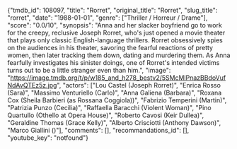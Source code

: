 {"tmdb_id": 108097, "title": "Rorret", "original_title": "Rorret", "slug_title": "rorret", "date": "1988-01-01", "genre": ["Thriller / Horreur / Drame"], "score": "0.0/10", "synopsis": "Anna and her slacker boyfriend go to work for the creepy, reclusive Joseph Rorret, who's just opened a movie theater that plays only classic English-language thrillers. Rorret obsessively spies on the audiences in his theater, savoring the fearful reactions of pretty women, then later tracking them down, dating and murdering them. As Anna fearfully investigates his sinister doings, one of Rorret's intended victims turns out to be a little stranger even than him.", "image": "https://image.tmdb.org/t/p/w185_and_h278_bestv2/5SMcMlPnazBBdoVufNdAvQTEz5z.jpg", "actors": ["Lou Castel (Joseph Rorret)", "Enrica Rosso (Sara)", "Massimo Venturiello (Carlo)", "Anna Galiena (Barbara)", "Roxana Cox (Sheila Barbieri (as Rossana Coggiola))", "Fabrizio Temperini (Martin)", "Patrizia Punzo (Cecilia)", "Raffaella Baracchi (Violent Woman)", "Pino Quartullo (Othello at Opera House)", "Roberto Cavosi (Keir Dullea)", "Geraldine Thomas (Grace Kelly)", "Alberto Crisciotti (Anthony Dawson)", "Marco Giallini ()"], "comments": [], "recommandations_id": [], "youtube_key": "notfound"}